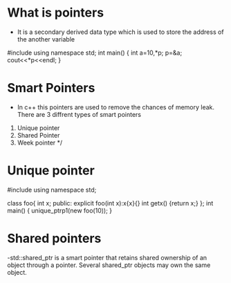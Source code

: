# What is pointers
 - It is a secondary derived data type which is used to store the address of the another variable

#include<iostream>
using namespace std;
int main()
{
  int a=10,*p;
  p=&a;
  cout<<*p<<endl;
}

# Smart Pointers
- In c++ this pointers are used to remove the chances of memory leak. There are 3 diffrent types of smart pointers
1. Unique pointer 
2. Shared Pointer
3. Week pointer */


# Unique pointer

#include<iostream>
using namespace std;

class foo{
  int x;
public:
  explicit foo(int x):x{x}{}
  int getx() {return x;}
};
int main()
{
  unique_ptr<foo>p1(new foo(10));
}


# Shared pointers
-std::shared_ptr is a smart pointer that retains shared ownership of an object through a pointer. Several shared_ptr objects may own the same object.




